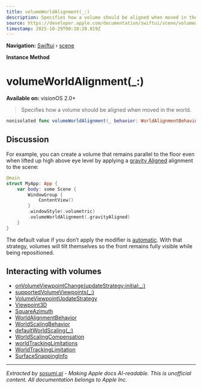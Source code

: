 ```yaml
---
title: volumeWorldAlignment(_:)
description: Specifies how a volume should be aligned when moved in the world.
source: https://developer.apple.com/documentation/swiftui/scene/volumeworldalignment(_:)
timestamp: 2025-10-29T00:10:28.819Z
---
```


**Navigation:** [Swiftui](/documentation/swiftui) › [scene](/documentation/swiftui/scene)

**Instance Method**

# volumeWorldAlignment(_:)

**Available on:** visionOS 2.0+

> Specifies how a volume should be aligned when moved in the world.

```swift
nonisolated func volumeWorldAlignment(_ behavior: WorldAlignmentBehavior) -> some Scene
```

## Discussion

For example, you can create a volume that remains parallel to the floor even when lifted up high above eye level by applying a [gravity Aligned](/documentation/swiftui/worldalignmentbehavior/gravityaligned) alignment to the scene:

```swift
@main
struct MyApp: App {
    var body: some Scene {
        WindowGroup {
            ContentView()
        }
        .windowStyle(.volumetric)
        .volumeWorldAlignment(.gravityAligned)
    }
}
```

The default value if you don’t apply the modifier is [automatic](/documentation/swiftui/worldalignmentbehavior/automatic). With that strategy, volumes will tilt themselves so the front remains fully visible while being repositioned.

## Interacting with volumes

- [onVolumeViewpointChange(updateStrategy:initial:_:)](/documentation/swiftui/view/onvolumeviewpointchange(updatestrategy:initial:_:))
- [supportedVolumeViewpoints(_:)](/documentation/swiftui/view/supportedvolumeviewpoints(_:))
- [VolumeViewpointUpdateStrategy](/documentation/swiftui/volumeviewpointupdatestrategy)
- [Viewpoint3D](/documentation/swiftui/viewpoint3d)
- [SquareAzimuth](/documentation/swiftui/squareazimuth)
- [WorldAlignmentBehavior](/documentation/swiftui/worldalignmentbehavior)
- [WorldScalingBehavior](/documentation/swiftui/worldscalingbehavior)
- [defaultWorldScaling(_:)](/documentation/swiftui/scene/defaultworldscaling(_:))
- [WorldScalingCompensation](/documentation/swiftui/worldscalingcompensation)
- [worldTrackingLimitations](/documentation/swiftui/environmentvalues/worldtrackinglimitations)
- [WorldTrackingLimitation](/documentation/swiftui/worldtrackinglimitation)
- [SurfaceSnappingInfo](/documentation/swiftui/surfacesnappinginfo)

---

*Extracted by [sosumi.ai](https://sosumi.ai) - Making Apple docs AI-readable.*
*This is unofficial content. All documentation belongs to Apple Inc.*

